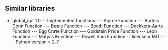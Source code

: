 ## Similar libraries

- global_opt 1.0
-- Implemented functions
--- Alpine Function
--- Bartels Conn Function
--- Beale Function
--- Booth Function
--- Deckkers-Aarts Function
--- Egg Crate Function
--- Goldstein Price Function
--- Leon Function
--- Matyas Function
--- Powell Sum Function
-- license = MIT
-- Python version = 2.7
